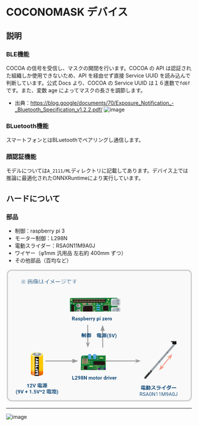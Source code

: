 
# COCONOMASK デバイス

## 説明

### BLE機能

COCOA の信号を受信し、マスクの開閉を行います。COCOA の API は認証された組織しか使用できないため、API を経由せず直接 Service UUID を読み込んで判断しています。公式 Docs より、COCOA の Service UUID は１６進数で`fd6f`です。また、変数 age によってマスクの長さを調節します。

- 出典：https://blog.google/documents/70/Exposure_Notification_-_Bluetooth_Specification_v1.2.2.pdf/
  ![image](https://user-images.githubusercontent.com/38291975/139562187-42336a13-7507-4942-8bce-fe982d58ced1.png)

### BLuetooth機能

スマートフォンとはBLuetoothでペアリングし通信します。

### 顔認証機能

モデルについては`A_2111/ML`ディレクトリに記載してあります。デバイス上では推論に最適化されたONNXRuntimeにより実行しています。

## ハードについて

### 部品

- 制御：raspberry pi 3
- モーター制御：L298N
- 電動スライダー：RSA0N11M9A0J
- ワイヤー（φ1mm 汎用品 左右約 400mm ずつ）
- その他部品（百均など）


![image](images/components.png)

---

![image](https://user-images.githubusercontent.com/55702777/142708908-060cc3a6-bca3-4e68-8a63-916fca64b170.png)


